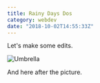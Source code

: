 ```yaml
---
title: Rainy Days Dos
category: webdev
date: "2018-10-02T14:55:33Z"
---
```


Let's make some edits.

![Umbrella](./freddy-do-1082674-unsplash.jpg)

And here after the picture.
